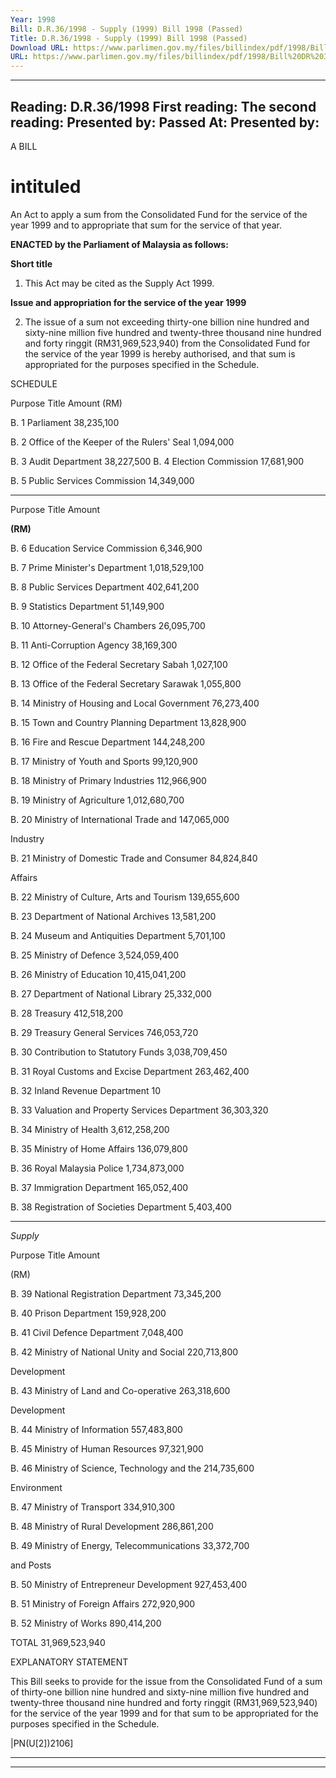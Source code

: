 ```yaml
---
Year: 1998
Bill: D.R.36/1998 - Supply (1999) Bill 1998 (Passed)
Title: D.R.36/1998 - Supply (1999) Bill 1998 (Passed)
Download URL: https://www.parlimen.gov.my/files/billindex/pdf/1998/Bill%20DR%2036.pdf
URL: https://www.parlimen.gov.my/files/billindex/pdf/1998/Bill%20DR%2036.pdf
---
```

---
Reading:
D.R.36/1998
First reading:
The second reading:
Presented by:
Passed At:
Presented by:
---

A BILL

# intituled

An Act to apply a sum from the Consolidated Fund for the service
of the year 1999 and to appropriate that sum for the service of that
year.

**ENACTED by the Parliament of Malaysia as follows:**

**Short title**

1. This Act may be cited as the Supply Act 1999.

**Issue and appropriation for the service of the year 1999**

2. The issue of a sum not exceeding thirty-one billion nine hundred
and sixty-nine million five hundred and twenty-three thousand
nine hundred and forty ringgit (RM31,969,523,940) from the
Consolidated Fund for the service of the year 1999 is hereby
authorised, and that sum is appropriated for the purposes specified
in the Schedule.

SCHEDULE

Purpose Title Amount
(RM)

B. 1 Parliament 38,235,100

B. 2 Office of the Keeper of the Rulers' Seal 1,094,000

B. 3 Audit Department 38,227,500
B. 4 Election Commission 17,681,900

B. 5 Public Services Commission 14,349,000


-----

Purpose Title Amount

**(RM)**

B. 6 Education Service Commission 6,346,900

B. 7 Prime Minister's Department 1,018,529,100

B. 8 Public Services Department 402,641,200

B. 9 Statistics Department 51,149,900

B. 10 Attorney-General's Chambers 26,095,700

B. 11 Anti-Corruption Agency 38,169,300

B. 12 Office of the Federal Secretary Sabah 1,027,100

B. 13 Office of the Federal Secretary Sarawak 1,055,800

B. 14 Ministry of Housing and Local Government 76,273,400

B. 15 Town and Country Planning Department 13,828,900

B. 16 Fire and Rescue Department 144,248,200

B. 17 Ministry of Youth and Sports 99,120,900

B. 18 Ministry of Primary Industries 112,966,900

B. 19 Ministry of Agriculture 1,012,680,700

B. 20 Ministry of International Trade and 147,065,000

Industry

B. 21 Ministry of Domestic Trade and Consumer 84,824,840

Affairs

B. 22 Ministry of Culture, Arts and Tourism 139,655,600

B. 23 Department of National Archives 13,581,200

B. 24 Museum and Antiquities Department 5,701,100

B. 25 Ministry of Defence 3,524,059,400

B. 26 Ministry of Education 10,415,041,200

B. 27 Department of National Library 25,332,000

B. 28 Treasury 412,518,200

B. 29 Treasury General Services 746,053,720

B. 30 Contribution to Statutory Funds 3,038,709,450

B. 31 Royal Customs and Excise Department 263,462,400

B. 32 Inland Revenue Department 10

B. 33 Valuation and Property Services Department 36,303,320

B. 34 Ministry of Health 3,612,258,200

B. 35 Ministry of Home Affairs 136,079,800

B. 36 Royal Malaysia Police 1,734,873,000

B. 37 Immigration Department 165,052,400

B. 38 Registration of Societies Department 5,403,400


-----

_Supply_

Purpose Title Amount

(RM)

B. 39 National Registration Department 73,345,200

B. 40 Prison Department 159,928,200

B. 41 Civil Defence Department 7,048,400

B. 42 Ministry of National Unity and Social 220,713,800

Development

B. 43 Ministry of Land and Co-operative 263,318,600

Development

B. 44 Ministry of Information 557,483,800

B. 45 Ministry of Human Resources 97,321,900

B. 46 Ministry of Science, Technology and the 214,735,600

Environment

B. 47 Ministry of Transport 334,910,300

B. 48 Ministry of Rural Development 286,861,200

B. 49 Ministry of Energy, Telecommunications 33,372,700

and Posts

B. 50 Ministry of Entrepreneur Development 927,453,400

B. 51 Ministry of Foreign Affairs 272,920,900

B. 52 Ministry of Works 890,414,200

TOTAL 31,969,523,940

EXPLANATORY STATEMENT

This Bill seeks to provide for the issue from the Consolidated Fund of a sum
of thirty-one billion nine hundred and sixty-nine million five hundred and
twenty-three thousand nine hundred and forty ringgit (RM31,969,523,940) for
the service of the year 1999 and for that sum to be appropriated for the purposes
specified in the Schedule.

|PN(U[2])2106]


-----

-----

